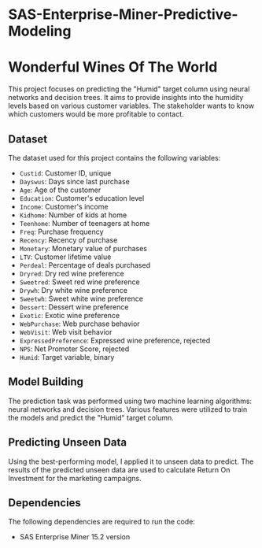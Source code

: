 # SAS-Enterprise-Miner-Predictive-Modeling 

# Wonderful Wines Of The World 

This project focuses on predicting the "Humid" target column using neural networks and decision trees. It aims to provide insights into the humidity levels based on various customer variables. The stakeholder wants to know which customers would be more profitable to contact.

## Dataset

The dataset used for this project contains the following variables:

- `Custid`: Customer ID, unique
- `Dayswus`: Days since last purchase
- `Age`: Age of the customer
- `Education`: Customer's education level
- `Income`: Customer's income
- `Kidhome`: Number of kids at home
- `Teenhome`: Number of teenagers at home
- `Freq`: Purchase frequency
- `Recency`: Recency of purchase
- `Monetary`: Monetary value of purchases
- `LTV`: Customer lifetime value
- `Perdeal`: Percentage of deals purchased
- `Dryred`: Dry red wine preference
- `Sweetred`: Sweet red wine preference
- `Drywh`: Dry white wine preference
- `Sweetwh`: Sweet white wine preference
- `Dessert`: Dessert wine preference
- `Exotic`: Exotic wine preference
- `WebPurchase`: Web purchase behavior
- `WebVisit`: Web visit behavior
- `ExpressedPreference`: Expressed wine preference, rejected
- `NPS`: Net Promoter Score, rejected
- `Humid`: Target variable, binary

## Model Building

The prediction task was performed using two machine learning algorithms: neural networks and decision trees. Various features were utilized to train the models and predict the "Humid" target column.

## Predicting Unseen Data

Using the best-performing model, I applied it to unseen data to predict. The results of the predicted unseen data are used to calculate Return On Investment for the marketing campaigns. 

## Dependencies

The following dependencies are required to run the code:

- SAS Enterprise Miner 15.2 version

